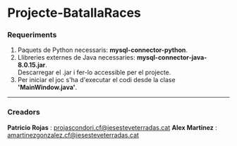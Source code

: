 # Projecte-BatallaRaces
### Requeriments
1. Paquets de Python necessaris: **mysql-connector-python**.  
2. Llibreries externes de Java necessaries: **mysql-connector-java-8.0.15.jar**.   
Descarregar el .jar i fer-lo accessible per el projecte.  
3. Per iniciar el joc s'ha d'executar el codi desde la clase **'MainWindow.java'**.  
 ---
 ### Creadors
 **Patricio Rojas** : projascondori.cf@iesesteveterradas.cat
 **Alex Martinez** : amartinezgonzalez.cf@iesesteveterradas.cat
